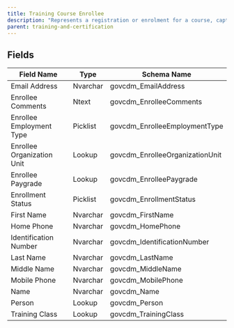 ```yaml
---
title: Training Course Enrollee
description: "Represents a registration or enrolment for a course, capturing applicant details and status."
parent: training-and-certification
---
```


## Fields

| Field Name | Type | Schema Name |
|------------|------|-------------|
| Email Address | Nvarchar | govcdm_EmailAddress |
| Enrollee Comments | Ntext | govcdm_EnrolleeComments |
| Enrollee Employment Type | Picklist | govcdm_EnrolleeEmploymentType |
| Enrollee Organization Unit | Lookup | govcdm_EnrolleeOrganizationUnit |
| Enrollee Paygrade | Lookup | govcdm_EnrolleePaygrade |
| Enrollment Status | Picklist | govcdm_EnrollmentStatus |
| First Name | Nvarchar | govcdm_FirstName |
| Home Phone | Nvarchar | govcdm_HomePhone |
| Identification Number | Nvarchar | govcdm_IdentificationNumber |
| Last Name | Nvarchar | govcdm_LastName |
| Middle Name | Nvarchar | govcdm_MiddleName |
| Mobile Phone | Nvarchar | govcdm_MobilePhone |
| Name | Nvarchar | govcdm_Name |
| Person | Lookup | govcdm_Person |
| Training Class | Lookup | govcdm_TrainingClass |
